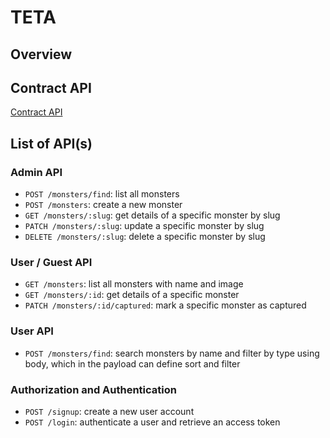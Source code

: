 # TETA

## Overview

## Contract API

[Contract API](https://wild-fan-514.notion.site/Contract-API-ea19e5eac52d4d87a8f0b4e671dfc10c)

## List of API(s)

### Admin API

- `POST /monsters/find`: list all monsters
- `POST /monsters`: create a new monster
- `GET /monsters/:slug`: get details of a specific monster by slug
- `PATCH /monsters/:slug`: update a specific monster by slug
- `DELETE /monsters/:slug`: delete a specific monster by slug

### User / Guest API

- `GET /monsters`: list all monsters with name and image
- `GET /monsters/:id`: get details of a specific monster
- `PATCH /monsters/:id/captured`: mark a specific monster as captured

### User API

- `POST /monsters/find`: search monsters by name and filter by type using body, which in the payload can define sort and filter

### Authorization and Authentication

- `POST /signup`: create a new user account
- `POST /login`: authenticate a user and retrieve an access token
